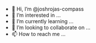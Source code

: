 - 👋 Hi, I’m @joshrojas-compass
- 👀 I’m interested in ...
- 🌱 I’m currently learning ...
- 💞️ I’m looking to collaborate on ...
- 📫 How to reach me ...

<!---
joshrojas-compass/joshrojas-compass is a ✨ special ✨ repository because its `README.md` (this file) appears on your GitHub profile.
You can click the Preview link to take a look at your changes.
--->
